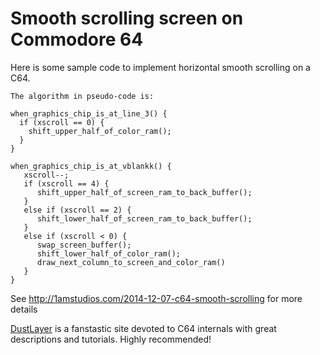 # Smooth scrolling screen on Commodore 64

Here is some sample code to implement horizontal smooth scrolling on a C64. 

```
The algorithm in pseudo-code is:

when_graphics_chip_is_at_line_3() {
  if (xscroll == 0) {
    shift_upper_half_of_color_ram();
  }
}

when_graphics_chip_is_at_vblankk() {
   xscroll--;
   if (xscroll == 4) {
      shift_upper_half_of_screen_ram_to_back_buffer();
   }
   else if (xscroll == 2) {
      shift_lower_half_of_screen_ram_to_back_buffer();
   }
   else if (xscroll < 0) {
      swap_screen_buffer();
      shift_lower_half_of_color_ram();
      draw_next_column_to_screen_and_color_ram()
   }
}
```

See http://1amstudios.com/2014-12-07-c64-smooth-scrolling for more details

[DustLayer](http://www.dustlayer.com) is a fanstastic site devoted to C64 internals with great descriptions and tutorials. Highly recommended!
